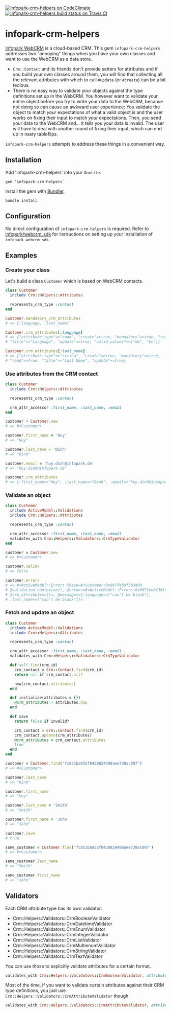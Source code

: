 [![infopark-crm-helpers on CodeClimate](https://codeclimate.com/github/Skudo/infopark-crm-helpers/badges/gpa.svg)](https://codeclimate.com/github/Skudo/infopark-crm-helpers)
[![infopark-crm-helpers build status on Travis CI](https://travis-ci.org/Skudo/infopark-crm-helpers.svg?branch=develop)](https://travis-ci.org/Skudo/infopark-crm-helpers)

# infopark-crm-helpers

[Infopark WebCRM](https://infopark.com) is a cloud-based CRM. This gem `infopark-crm-helpers` addresses two "annoying" things when you have your own classes and want to use the WebCRM as a data store.

* `Crm::Contact` and its friends don't provide setters for attributes and if you build your own classes around them, you will find that collecting all the relevant attributes with which to call `#update` (or `#create`) can be a bit tedious.
* There is no easy way to validate your objects against the type definitions set up in the WebCRM. You however want to validate your entire object before you try to write your data to the WebCRM, because not doing so can cause an awkward user experience: You validate the object to match _your_ expectations of what a valid object is and the user works on fixing their input to match _your_ expectations. Then, you send your data to the WebCRM and... it tells you your data is invalid. The user will have to deal with another round of fixing their input, which can end up in nasty tableflips.

`infopark-crm-helpers` attempts to address these things in a convenient way.

## Installation

Add 'infopark-crm-helpers' into your `Gemfile`.

```
gem 'infopark-crm-helpers`
```

Install the gem with [Bundler](https://bundler.io/).

```
bundle install
```

## Configuration

No direct configuration of `infopark-crm-helpers` is required. Refer to [infopark/webcrm_sdk](https://github.com/infopark/webcrm_sdk#configuration) for instructions on setting up your installation of `infopark_webcrm_sdk`.

## Examples

### Create your class

Let's build a class `Customer` which is based on WebCRM contacts.

```ruby
class Customer
  include Crm::Helpers::Attributes

  represents_crm_type :contact
end

Customer.mandatory_crm_attributes
# => [:language, :last_name]

Customer.crm_attributes[:language]
# => {"attribute_type"=>"enum", "create"=>true, "mandatory"=>true, "read"=>true,
# "title"=>"Language", "update"=>true, "valid_values"=>["de", "en"]}

Customer.crm_attributes[:last_name]
# => {"attribute_type"=>"string", "create"=>true, "mandatory"=>true,
# "read"=>true, "title"=>"Last Name", "update"=>true}
```

### Use attributes from the CRM contact

```ruby
class Customer
  include Crm::Helpers::Attributes

  represents_crm_type :contact

  crm_attr_accessor :first_name, :last_name, :email
end

customer = Customer.new
# => #<Customer>

customer.first_name = 'Huy'
# => "Huy"

customer.last_name = 'Dinh'
# => "Dinh"

customer.email = 'huy.dinh@infopark.de'
# => "huy.dinh@infopark.de"

customer.crm_attributes
# => {:first_name=>"Huy", :last_name=>"Dinh", :email=>"huy.dinh@infopark.de"}
```

### Validate an object

```ruby
class Customer
  include ActiveModel::Validations
  include Crm::Helpers::Attributes

  represents_crm_type :contact

  crm_attr_accessor :first_name, :last_name, :email
  validates_with Crm::Helpers::Validators::CrmTypeValidator
end

customer = Customer.new
# => #<Customer>

customer.valid?
# => false

customer.errors
# => #<ActiveModel::Errors @base=#<Customer:0x007feb8f3b3d00
# @validation_context=nil, @errors=#<ActiveModel::Errors:0x007feb8f381dc8 ...>,
# @crm_attributes={}>, @messages={:language=>["can't be blank"],
# :last_name=>["can't be blank"]}>```
```

### Fetch and update an object

```ruby
class Customer
  include ActiveModel::Validations
  include Crm::Helpers::Attributes

  represents_crm_type :contact

  crm_attr_accessor :first_name, :last_name, :email
  validates_with Crm::Helpers::Validators::CrmTypeValidator

  def self.find(crm_id)
    crm_contact = Crm::Contact.find(crm_id)
    return nil if crm_contact.nil?

    new(crm_contact.attributes)
  end

  def initialize(attributes = {})
    @crm_attributes = attributes.dup
  end

  def save
    return false if invalid?

    crm_contact = Crm::Contact.find(crm_id)
    crm_contact.update(crm_attributes)
    @crm_attributes = crm_contact.attributes
    true
  end
end

customer = Customer.find('fc851ba935f8420824498aee739ac897')
# => #<Customer>

customer.last_name
# => "Dinh"

customer.first_name
# => "Huy"

customer.last_name = 'Smith'
# => "Smith"

customer.first_name = 'John'
# => "John"

customer.save
# true

same_customer = Customer.find('fc851ba935f8420824498aee739ac897')
# => #<Customer>

same_customer.last_name
# => "Smith"

same_customer.first_name
# => "John"
```

## Validators

Each CRM attribute type has its own validator:

  * Crm::Helpers::Validators::CrmBooleanValidator
  * Crm::Helpers::Validators::CrmDatetimeValidator
  * Crm::Helpers::Validators::CrmEnumValidator
  * Crm::Helpers::Validators::CrmIntegerValidator
  * Crm::Helpers::Validators::CrmListValidator
  * Crm::Helpers::Validators::CrmMultienumValidator
  * Crm::Helpers::Validators::CrmStringValidator
  * Crm::Helpers::Validators::CrmTextValidator

You can use those to explicitly validate attributes for a certain format.

```ruby
validates_with Crm::Helpers::Validators::CrmBooleanValidator, attributes: [:custom_has_ps4, :custom_has_xbox_one]
```

Most of the time, if you want to validate certain attributes against their CRM type definitions, you just use `Crm::Helpers::Validators::CrmAttributeValidator` though.

```ruby
validates_with Crm::Helpers::Validators::CrmAttributeValidator, attributes: [:custom_favourite_genres, :custom_favourite_platform]
```
